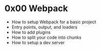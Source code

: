 # 0x00 Webpack

- How to setup Webpack for a basic project
- Entry points, output, and loaders
- How to add plugins
- How to split your code into chunks
- How to setup a dev server
